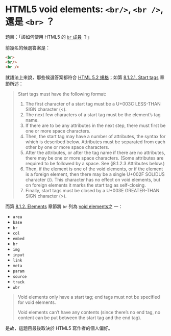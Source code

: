 # HTML5 void elements: `<br/>`, `<br />`, 還是  `<br>`  ？

題目：「該如何使用 HTML5  的 
[`br` 成員](https://www.w3.org/TR/2017/REC-html52-20171214/textlevel-semantics.html#the-br-element)
？」

前幾名的候選答案是：

```HTML
<br>
<br/>
<br />
```

就語法上來說，那些候選答案都符合 
[HTML 5.2 規格](https://www.w3.org/TR/2017/REC-html52-20171214/)；如第 
[8.1.2.1. Start tags](https://www.w3.org/TR/html5/syntax.html#start-tags)
章節所述：

> Start tags must have the following format:
> 1. The first character of a start tag must be a U+003C LESS-THAN SIGN
>    character (<).
> 2. The next few characters of a start tag must be the element’s tag
>    name.
> 3. If there are to be any attributes in the next step, there must
>    first be one or more space characters.
> 4. Then, the start tag may have a number of attributes, the syntax for
>    which is described below. Attributes must be separated from each
>    other by one or more space characters.
> 5. After the attributes, or after the tag name if there are no
>    attributes, there may be one or more space characters. (Some
>    attributes are required to be followed by a space. See §8.1.2.3
>    Attributes below.)
> 6. Then, if the element is one of the void elements, or if the element
>    is a foreign element, then there may be a single U+002F SOLIDUS
>    character (/). This character has no effect on void elements, but
>    on foreign elements it marks the start tag as self-closing.
> 7. Finally, start tags must be closed by a U+003E GREATER-THAN SIGN
>    character (>).

而第 
[8.1.2. Elements](https://www.w3.org/TR/html5/syntax.html#writing-html-documents-elements)
章節將 `br` 列為 
[void elements](https://www.w3.org/TR/html5/syntax.html#void-elements)之
一：

* `area`
* `base`
* `br`
* `col`
* `embed`
* `hr`
* `img`
* `input`
* `link`
* `meta`
* `param`
* `source`
* `track`
* `wbr`

> Void elements only have a start tag; end tags must not be specified
> for void elements.
>
> Void elements can’t have any contents (since there’s no end tag, no
> content can be put between the start tag and the end tag).

是故，這題目最後取決於 HTML5  寫作者的個人偏好。
